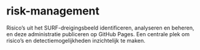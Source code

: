 # risk-management
Risico’s uit het SURF-dreigingsbeeld identificeren, analyseren en beheren, en deze administratie publiceren op GitHub Pages. Een centrale plek om risico’s en detectiemogelijkheden inzichtelijk te maken.

